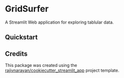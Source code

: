 # GridSurfer

A Streamlit Web application for exploring tablular data.

## Quickstart


## Credits
This package was created using the [rajivnarayan/cookiecutter_streamlit_app](https://github.com/rajivnarayan/cookiecutter-streamlit) project template. 